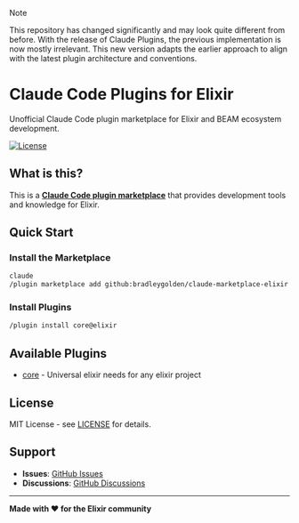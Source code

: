> [!NOTE]
> This repository has changed significantly and may look quite different from before.
> With the release of Claude Plugins, the previous implementation is now mostly irrelevant.
> This new version adapts the earlier approach to align with the latest plugin architecture and conventions.

# Claude Code Plugins for Elixir

Unofficial Claude Code plugin marketplace for Elixir and BEAM ecosystem development.

[![License](https://img.shields.io/badge/license-MIT-blue.svg)](LICENSE)

## What is this?

This is a [**Claude Code plugin marketplace**](https://docs.claude.com/en/docs/claude-code/plugin-marketplaces) that provides development tools and knowledge for Elixir.

## Quick Start

### Install the Marketplace

```bash
claude
/plugin marketplace add github:bradleygolden/claude-marketplace-elixir
```

### Install Plugins

```bash
/plugin install core@elixir
```
## Available Plugins


* [core](./.claude-plugin/plugins/core/README.md) - Universal elixir needs for any elixir project

## License

MIT License - see [LICENSE](LICENSE) for details.

## Support

- **Issues**: [GitHub Issues](https://github.com/bradleygolden/claude-marketplace-elixir/issues)
- **Discussions**: [GitHub Discussions](https://github.com/bradleygolden/claude-marketplace-elixir/discussions)

---

**Made with ❤️ for the Elixir community**
